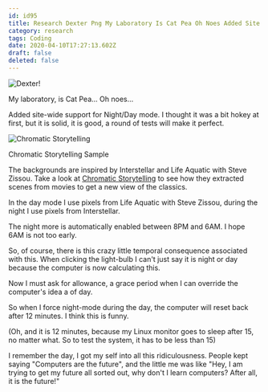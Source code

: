 ```yaml
---
id: id95
title: Research Dexter Png My Laboratory Is Cat Pea Oh Noes Added Site Wide Support For Night Day Mode I Thought It Was A Bit...
category: research
tags: Coding
date: 2020-04-10T17:27:13.602Z
draft: false
deleted: false
---
```


![Dexter!](research/dexter.png)

My laboratory, is Cat Pea... Oh noes...

Added site-wide support for Night/Day mode. I thought it was a bit hokey at first, but it is solid, it is good, a round of tests will make it perfect.

![Chromatic Storytelling](research/pixels.png)

Chromatic Storytelling Sample

The backgrounds are inspired by Interstellar and Life Aquatic with Steve Zissou. Take a look at [Chromatic Storytelling][1] to see how they extracted scenes from movies to get a new view of the classics.

In the day mode I use pixels from Life Aquatic with Steve Zissou, during the night I use pixels from Interstellar.

The night more is automatically enabled between 8PM and 6AM. I hope 6AM is not too early.

So, of course, there is this crazy little temporal consequence associated with this. When clicking the light-bulb I can't just say it is night or day because the computer is now calculating this.

Now I must ask for allowance, a grace period when I can override the computer's idea a of day.

So when I force night-mode during the day, the computer will reset back after 12 minutes. I think this is funny.

(Oh, and it is 12 minutes, because my Linux monitor goes to sleep after 15, no matter what. So to test the system, it has to be less than 15)

I remember the day, I got my self into all this ridiculousness. People kept saying "Computers are the future", and the little me was like "Hey, I am trying to get my future all sorted out, why don't I learn computers? After all, it is the future!"

[1]: https://towardsdatascience.com/exploring-chromatic-storytelling-with-r-part-1-8e9ddf8d4187